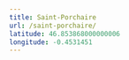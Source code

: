 ```yaml
---
title: Saint-Porchaire
url: /saint-porchaire/
latitude: 46.853868000000006
longitude: -0.4531451
---
```

